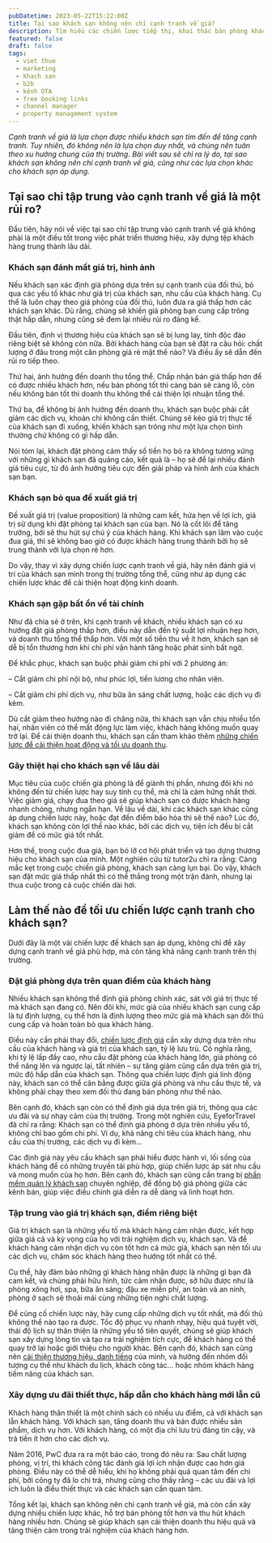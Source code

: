 ```yaml
---
pubDatetime: 2023-05-22T15:22:00Z
title: Tại sao khách sạn không nên chỉ cạnh tranh về giá?
description: Tìm hiểu các chiến lược tiếp thị, khai thác bán phòng khách sạn hiệu quả trong chuỗi bài viết sau của nhavantuonglai để áp dụng và đem lại hiệu quả thiết thực cho giải pháp của bạn.
featured: false
draft: false
tags:
  - viet thue
  - marketing
  - khach san
  - b2b
  - kênh OTA
  - free booking links
  - channel manager
  - property management system
---
```


_Cạnh tranh về giá là lựa chọn được nhiều khách sạn tìm đến để tăng cạnh tranh. Tuy nhiên, đó không nên là lựa chọn duy nhất, và chúng nên tuân theo xu hướng chung của thị trường. Bài viết sau sẽ chỉ ra lý do, tại sao khách sạn không nên chỉ cạnh tranh về giá, cũng như các lựa chọn khác cho khách sạn áp dụng._

## Tại sao chỉ tập trung vào cạnh tranh về giá là một rủi ro?

Đầu tiên, hãy nói về việc tại sao chỉ tập trung vào cạnh tranh về giá không phải là một điều tốt trong việc phát triển thương hiệu, xây dựng tệp khách hàng trung thành lâu dài.

### Khách sạn đánh mất giá trị, hình ảnh

Nếu khách sạn xác định giá phòng dựa trên sự cạnh tranh của đối thủ, bỏ qua các yếu tố khác như giá trị của khách sạn, nhu cầu của khách hàng. Cụ thể là luôn chạy theo giá phòng của đối thủ, luôn đưa ra giá thấp hơn các khách sạn khác. Dù rằng, chúng sẽ khiến giá phòng bạn cung cấp trông thật hấp dẫn, nhưng cũng sẽ đem lại nhiều rủi ro đáng kể.

Đầu tiên, định vị thương hiệu của khách sạn sẽ bị lung lay, tính độc đáo riêng biệt sẽ không còn nữa. Bởi khách hàng của bạn sẽ đặt ra câu hỏi: chất lượng ở đâu trong một căn phòng giá rẻ mặt thế nào? Và điều ấy sẽ dẫn đến rủi ro tiếp theo.

Thứ hai, ảnh hưởng đến doanh thu tổng thể. Chấp nhận bán giá thấp hơn để có được nhiều khách hơn, nếu bán phòng tốt thì càng bán sẽ càng lỗ, còn nếu không bán tốt thì doanh thu không thể cải thiện lợi nhuận tổng thể.

Thứ ba, để không bị ảnh hưởng đến doanh thu, khách sạn buộc phải cắt giảm các dịch vụ, khoản chi không cần thiết. Chúng sẽ kéo giá trị thực tế của khách sạn đi xuống, khiến khách sạn trông như một lựa chọn bình thường chứ không có gì hấp dẫn.

Nói tóm lại, khách đặt phòng cảm thấy số tiền họ bỏ ra không tương xứng với những gì khách sạn đã quảng cáo, kết quả là – họ sẽ để lại nhiều đánh giá tiêu cực, từ đó ảnh hưởng tiêu cực đến giải pháp và hình ảnh của khách sạn bạn.

### Khách sạn bỏ qua đề xuất giá trị

Đề xuất giá trị (value proposition) là những cam kết, hứa hẹn về lợi ích, giá trị sử dụng khi đặt phòng tại khách sạn của bạn. Nó là cốt lõi để tăng trưởng, bởi sẽ thu hút sự chú ý của khách hàng. Khi khách sạn lâm vào cuộc đua giá, thì sẽ không bao giờ có được khách hàng trung thành bởi họ sẽ trung thành với lựa chọn rẻ hơn.

Do vậy, thay vì xây dựng chiến lược cạnh tranh về giá, hãy nên đánh giá vị trí của khách sạn mình trong thị trường tổng thể, cũng như áp dụng các chiến lược khác để cải thiện hoạt động kinh doanh.

### Khách sạn gặp bất ổn về tài chính

Như đã chia sẻ ở trên, khi cạnh tranh về khách, nhiều khách sạn có xu hướng đặt giá phòng thấp hơn, điều này dẫn đến tỷ suất lợi nhuận hẹp hơn, và doanh thu tổng thể thấp hơn. Với một số tiền thu về ít hơn, khách sạn sẽ dễ bị tổn thương hơn khi chi phí vận hành tăng hoặc phát sinh bất ngờ.

Để khắc phục, khách sạn buộc phải giảm chi phí với 2 phương án:

– Cắt giảm chi phí nội bộ, như phúc lợi, tiền lương cho nhân viên.

– Cắt giảm chi phí dịch vụ, như bữa ăn sáng chất lượng, hoặc các dịch vụ đi kèm.

Dù cắt giảm theo hướng nào đi chăng nữa, thì khách sạn vẫn chịu nhiều tổn hại, nhân viên có thể mất động lực làm việc, khách hàng không muốn quay trở lại. Để cải thiện doanh thu, khách sạn cần tham khảo thêm [những chiến lược để cải thiện hoạt động và tối ưu doanh thu](https://bluejaypos.vn/article/17-goi-y-de-cai-thien-nang-suat-trong-quan-ly-va-toi-uu-doanh-thu-spa).

### Gây thiệt hại cho khách sạn về lâu dài

Mục tiêu của cuộc chiến giá phòng là để giành thị phần, nhưng đôi khi nó không đến từ chiến lược hay suy tính cụ thể, mà chỉ là cảm hứng nhất thời. Việc giảm giá, chạy đua theo giá sẽ giúp khách sạn có được khách hàng nhanh chóng, nhưng ngắn hạn. Về lâu về dài, khi các khách sạn khác cũng áp dụng chiến lược này, hoặc đạt đến điểm bão hòa thì sẽ thế nào? Lúc đó, khách sạn không còn lợi thế nào khác, bởi các dịch vụ, tiện ích đều bị cắt giảm để có mức giá tốt nhất.

Hơn thế, trong cuộc đua giá, bạn bỏ lỡ cơ hội phát triển và tạo dựng thương hiệu cho khách sạn của mình. Một nghiên cứu từ tutor2u chỉ ra rằng: Càng mắc kẹt trong cuộc chiến giá phòng, khách sạn càng lụn bại. Do vậy, khách sạn đặt mức giá thấp nhất thì có thể thắng trong một trận đánh, nhưng lại thua cuộc trong cả cuộc chiến dài hơi.

## Làm thế nào để tối ưu chiến lược cạnh tranh cho khách sạn?

Dưới đây là một vài chiến lược để khách sạn áp dụng, không chỉ để xây dựng cạnh tranh về giá phù hợp, mà còn tăng khả năng cạnh tranh trên thị trường.

### Đặt giá phòng dựa trên quan điểm của khách hàng

Nhiều khách sạn không thể định giá phòng chính xác, sát với giá trị thực tế mà khách sạn đang có. Nên đôi khi, mức giá của nhiều khách sạn cung cấp là tự định lượng, cụ thể hơn là định lượng theo mức giá mà khách sạn đối thủ cung cấp và hoàn toàn bỏ qua khách hàng.

Điều này cần phải thay đổi, [chiến lược định giá](https://nhavantuonglai.com/posts/chien-luoc-gia) cần xây dựng dựa trên nhu cầu của khách hàng và giá trị của khách sạn, tỷ lệ lưu trú. Có nghĩa rằng, khi tỷ lệ lấp đầy cao, nhu cầu đặt phòng của khách hàng lớn, giá phòng có thể nâng lên và ngược lại, tất nhiên – sự tăng giảm cũng cần dựa trên giá trị, mức độ hấp dẫn của khách sạn. Thông qua chiến lược định giá linh động này, khách sạn có thể cân bằng được giữa giá phòng và nhu cầu thực tế, và không phải chạy theo xem đối thủ đang bán phòng như thế nào.

Bên cạnh đó, khách sạn còn có thể định giá dựa trên giá trị, thông qua các ưu đãi và sự nhạy cảm của thị trường. Trong một nghiên cứu, EyeforTravel đã chỉ ra rằng: Khách sạn có thể định giá phòng ở dựa trên nhiều yếu tố, không chỉ bao gồm chi phí. Ví dụ, khả năng chi tiêu của khách hàng, nhu cầu của thị trường, các dịch vụ đi kèm…

Các định giá này yêu cầu khách sạn phải hiểu được hành vi, lối sống của khách hàng để có những truyền tải phù hợp, giúp chiến lược áp sát nhu cầu và mong muốn của họ hơn. Bên cạnh đó, khách sạn cũng cần trang bị [phần mềm quản lý khách sạn](https://bluejaypms.com/pms) chuyên nghiệp, để đồng bộ giá phòng giữa các kênh bán, giúp việc điều chỉnh giá diễn ra dễ dàng và linh hoạt hơn.

### Tập trung vào giá trị khách sạn, điểm riêng biệt

Giá trị khách sạn là những yếu tố mà khách hàng cảm nhận được, kết hợp giữa giá cả và kỳ vọng của họ với trải nghiệm dịch vụ, khách sạn. Và để khách hàng cảm nhận dịch vụ còn tốt hơn cả mức giá, khách sạn nên tối ưu các dịch vụ, chăm sóc khách hàng theo hướng tốt nhất có thể.

Cụ thể, hãy đảm bảo những gì khách hàng nhận được là những gì bạn đã cam kết, và chúng phải hữu hình, tức cảm nhận được, sở hữu được như là phòng xông hơi, spa, bữa ăn sáng; đậu xe miễn phí, an toàn và an ninh, phòng ở sạch sẽ thoải mái cùng những tiện nghi chất lượng.

Để củng cố chiến lược này, hãy cung cấp những dịch vụ tốt nhất, mà đối thủ không thể nào tạo ra được. Tốc độ phục vụ nhanh nhạy, hiệu quả tuyệt vời, thái độ lịch sự thân thiện là những yếu tố tiên quyết, chúng sẽ giúp khách sạn xây dựng lòng tin và tạo ra trải nghiệm tích cực, để khách hàng có thể quay trở lại hoặc giới thiệu cho người khác. Bên cạnh đó, khách sạn cũng nên [cải thiện thương hiệu, danh tiếng](https://nhavantuonglai.com/posts/cai-thien-thuong-hieu-khach-san) của mình, và hướng đến nhóm đối tượng cụ thể như khách du lịch, khách công tác… hoặc nhóm khách hàng tiềm năng của khách sạn.

### Xây dựng ưu đãi thiết thực, hấp dẫn cho khách hàng mới lẫn cũ

Khách hàng thân thiết là một chính sách có nhiều ưu điểm, cả với khách sạn lẫn khách hàng. Với khách sạn, tăng doanh thu và bán được nhiều sản phẩm, dịch vụ hơn. Với khách hàng, có một địa chỉ lưu trú đáng tin cậy, và trả tiền ít hơn cho các dịch vụ.

Năm 2016, PwC đưa ra ra một báo cáo, trong đó nêu ra: Sau chất lượng phòng, vị trí, thì khách công tác đánh giá lợi ích nhận được cao hơn giá phòng. Điều này có thể dễ hiểu, khi họ không phải quá quan tâm đến chi phí, bởi công ty đã lo chi trả, nhưng cũng cho thấy rằng – các ưu đãi và lợi ích luôn là điều thiết thực và các khách sạn cần quan tâm.

Tổng kết lại, khách sạn không nên chỉ cạnh tranh về giá, mà còn cần xây dựng nhiều chiến lược khác, hỗ trợ bán phòng tốt hơn và thu hút khách hàng nhiều hơn. Chúng sẽ giúp khách sạn cải thiện doanh thu hiệu quả và tăng thiện cảm trong trải nghiệm của khách hàng hơn.
